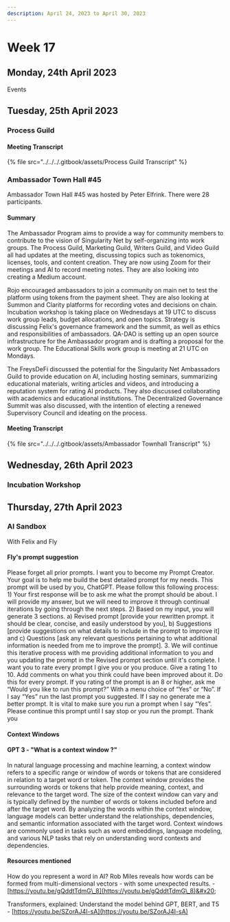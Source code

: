 ```yaml
---
description: April 24, 2023 to April 30, 2023
---
```


# Week 17

## Monday, 24th April 2023

Events

## Tuesday, 25th April 2023

### Process Guild



#### Meeting Transcript

{% file src="../../../.gitbook/assets/Process Guild Transcript" %}

### Ambassador Town Hall #45

Ambassador Town Hall #45 was hosted by Peter Elfrink. There were 28 participants.

#### Summary&#x20;

The Ambassador Program aims to provide a way for community members to contribute to the vision of Singularity Net by self-organizing into work groups. The Process Guild, Marketing Guild, Writers Guild, and Video Guild all had updates at the meeting, discussing topics such as tokenomics, licenses, tools, and content creation. They are now using Zoom for their meetings and AI to record meeting notes. They are also looking into creating a Medium account.

Rojo encouraged ambassadors to join a community on main net to test the platform using tokens from the payment sheet. They are also looking at Summon and Clarity platforms for recording votes and decisions on chain. Incubation workshop is taking place on Wednesdays at 19 UTC to discuss work group leads, budget allocations, and open topics. Strategy is discussing Felix's governance framework and the summit, as well as ethics and responsibilities of ambassadors. QA-DAO is setting up an open source infrastructure for the Ambassador program and is drafting a proposal for the work group. The Educational Skills work group is meeting at 21 UTC on Mondays.

The FreysDeFi discussed the potential for the Singularity Net Ambassadors Guild to provide education on AI, including hosting seminars, summarizing educational materials, writing articles and videos, and introducing a reputation system for rating AI products. They also discussed collaborating with academics and educational institutions. The Decentralized Governance Summit was also discussed, with the intention of electing a renewed Supervisory Council and ideating on the process.

#### Meeting Transcript

{% file src="../../../.gitbook/assets/Ambassador Townhall Transcript" %}

## Wednesday, 26th April 2023

### Incubation Workshop



## Thursday, 27th April 2023

### AI Sandbox

With Felix and Fly

#### Fly's prompt suggestion

Please forget all prior prompts. I want you to become my Prompt Creator. Your goal is to help me build the best detailed prompt for my needs. This prompt will be used by you, ChatGPT. Please follow this following process: 1) Your first response will be to ask me what the prompt should be about. I will provide my answer, but we will need to improve it through continual iterations by going through the next steps. 2) Based on my input, you will generate 3 sections. a) Revised prompt \[provide your rewritten prompt. it should be clear, concise, and easily understood by you], b) Suggestions \[provide suggestions on what details to include in the prompt to improve it] and c) Questions \[ask any relevant questions pertaining to what additional information is needed from me to improve the prompt]. 3. We will continue this iterative process with me providing additional information to you and you updating the prompt in the Revised prompt section until it's complete. I want you to rate every prompt I give you or you produce. Give a rating 1 to 10. Add comments on what you think could have been improved about it. Do this for every prompt. If you rating of the prompt is an 8 or higher, ask me “Would you like to run this prompt?” With a menu choice of “Yes” or “No”. If I say “Yes” run the last prompt you suggested. If I say no generate me a better prompt. It is vital to make sure you run a prompt when I say “Yes”. Please continue this prompt until I say stop or you run the prompt. Thank you

#### Context Windows

#### GPT 3 - "What is a context window ?"

In natural language processing and machine learning, a context window refers to a specific range or window of words or tokens that are considered in relation to a target word or token. The context window provides the surrounding words or tokens that help provide meaning, context, and relevance to the target word. The size of the context window can vary and is typically defined by the number of words or tokens included before and after the target word. By analyzing the words within the context window, language models can better understand the relationships, dependencies, and semantic information associated with the target word. Context windows are commonly used in tasks such as word embeddings, language modeling, and various NLP tasks that rely on understanding word contexts and dependencies.

#### Resources mentioned

How do you represent a word in AI? Rob Miles reveals how words can be formed from multi-dimensional vectors - with some unexpected results. - [https://youtu.be/gQddtTdmG\_8](https://youtu.be/gQddtTdmG\_8)&#x20;

Transformers, explained: Understand the model behind GPT, BERT, and T5 - [https://youtu.be/SZorAJ4I-sA](https://youtu.be/SZorAJ4I-sA)

